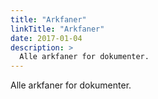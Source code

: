 ```yaml
---
title: "Arkfaner"
linkTitle: "Arkfaner"
date: 2017-01-04
description: >
  Alle arkfaner for dokumenter.
---
```

Alle arkfaner for dokumenter.